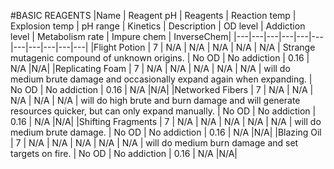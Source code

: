 #BASIC REAGENTS
|Name | Reagent pH | Reagents | Reaction temp | Explosion temp | pH range | Kinetics | Description | OD level | Addiction level |  Metabolism rate | Impure chem | InverseChem|
|---|---|---|---|---|---|---|---|---|---|---|
|Flight Potion | 7 | N/A | N/A | N/A | N/A | N/A | Strange mutagenic compound of unknown origins. | No OD | No addiction | 0.16 | N/A |N/A|
|Replicating Foam | 7 | N/A | N/A | N/A | N/A | N/A | will do medium brute damage and occasionally expand again when expanding. | No OD | No addiction | 0.16 | N/A |N/A|
|Networked Fibers | 7 | N/A | N/A | N/A | N/A | N/A | will do high brute and burn damage and will generate resources quicker, but can only expand manually. | No OD | No addiction | 0.16 | N/A |N/A|
|Shifting Fragments | 7 | N/A | N/A | N/A | N/A | N/A | will do medium brute damage. | No OD | No addiction | 0.16 | N/A |N/A|
|Blazing Oil | 7 | N/A | N/A | N/A | N/A | N/A | will do medium burn damage and set targets on fire. | No OD | No addiction | 0.16 | N/A |N/A|
